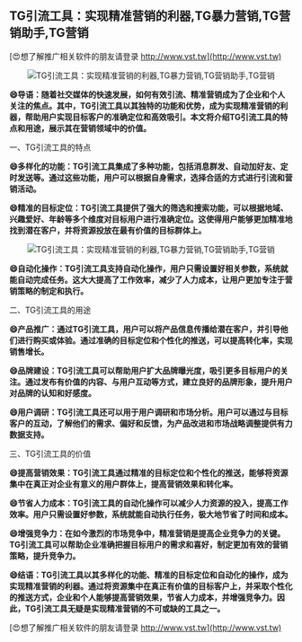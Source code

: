 ## **TG引流工具：实现精准营销的利器,TG暴力营销,TG营销助手,TG营销**

[😍想了解推广相关软件的朋友请登录 http://www.vst.tw](http://www.vst.tw)

 <center><img src="https://vst.tw/MP4/tuiguang/png/1.png" alt="TG引流工具：实现精准营销的利器,TG暴力营销,TG营销助手,TG营销"></center>

**😄导语：随着社交媒体的快速发展，如何有效引流、精准营销成为了企业和个人关注的焦点。其中，TG引流工具以其独特的功能和优势，成为实现精准营销的利器，帮助用户实现目标客户的准确定位和高效吸引。本文将介绍TG引流工具的特点和用途，展示其在营销领域中的价值。**

一、TG引流工具的特点

**😄多样化的功能：TG引流工具集成了多种功能，包括消息群发、自动加好友、定时发送等。通过这些功能，用户可以根据自身需求，选择合适的方式进行引流和营销活动。**

**😄精准的目标定位：TG引流工具提供了强大的筛选和搜索功能，可以根据地域、兴趣爱好、年龄等多个维度对目标用户进行准确定位。这使得用户能够更加精准地找到潜在客户，并将资源投放在最有价值的目标群体上。**

 <center><img src="https://vst.tw/MP4/tuiguang/png/8.png" alt="TG引流工具：实现精准营销的利器,TG暴力营销,TG营销助手,TG营销"></center>

**😄自动化操作：TG引流工具支持自动化操作，用户只需设置好相关参数，系统就能自动完成任务。这大大提高了工作效率，减少了人力成本，让用户更加专注于营销策略的制定和执行。**

二、TG引流工具的用途

**😄产品推广：通过TG引流工具，用户可以将产品信息传播给潜在客户，并引导他们进行购买或体验。通过准确的目标定位和个性化的推送，可以提高转化率，实现销售增长。**

**😄品牌建设：TG引流工具可以帮助用户扩大品牌曝光度，吸引更多目标用户的关注。通过发布有价值的内容、与用户互动等方式，建立良好的品牌形象，提升用户对品牌的认知和好感度。**

**😄用户调研：TG引流工具还可以用于用户调研和市场分析。用户可以通过与目标客户的互动，了解他们的需求、偏好和反馈，为产品改进和市场战略调整提供有力数据支持。**

三、TG引流工具的价值

**😄提高营销效果：TG引流工具通过精准的目标定位和个性化的推送，能够将资源集中在真正对企业有意义的用户群体上，提高营销效果和转化率。**

**😄节省人力成本：TG引流工具的自动化操作可以减少人力资源的投入，提高工作效率。用户只需设置好参数，系统就能自动执行任务，极大地节省了时间和成本。**

**😄增强竞争力：在如今激烈的市场竞争中，精准营销是提高企业竞争力的关键。TG引流工具可以帮助企业准确把握目标用户的需求和喜好，制定更加有效的营销策略，提升竞争力。**

**😄结语：TG引流工具以其多样化的功能、精准的目标定位和自动化的操作，成为实现精准营销的利器。通过将资源集中在真正有价值的目标客户上，并采取个性化的推送方式，企业和个人能够提高营销效果，节省人力成本，并增强竞争力。因此，TG引流工具无疑是实现精准营销的不可或缺的工具之一。**

[😍想了解推广相关软件的朋友请登录 http://www.vst.tw](http://www.vst.tw)



